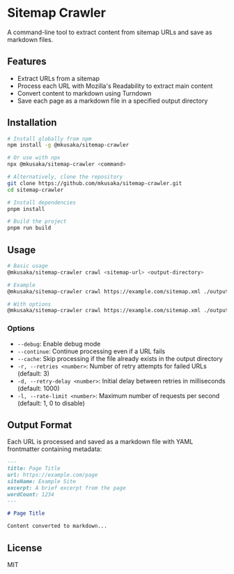 # Sitemap Crawler

A command-line tool to extract content from sitemap URLs and save as markdown files.

## Features

- Extract URLs from a sitemap
- Process each URL with Mozilla's Readability to extract main content
- Convert content to markdown using Turndown
- Save each page as a markdown file in a specified output directory

## Installation

```bash
# Install globally from npm
npm install -g @mkusaka/sitemap-crawler

# Or use with npx
npx @mkusaka/sitemap-crawler <command>

# Alternatively, clone the repository
git clone https://github.com/mkusaka/sitemap-crawler.git
cd sitemap-crawler

# Install dependencies
pnpm install

# Build the project
pnpm run build
```

## Usage

```bash
# Basic usage
@mkusaka/sitemap-crawler crawl <sitemap-url> <output-directory>

# Example
@mkusaka/sitemap-crawler crawl https://example.com/sitemap.xml ./output

# With options
@mkusaka/sitemap-crawler crawl https://example.com/sitemap.xml ./output --continue --rate-limit 2
```

### Options

- `--debug`: Enable debug mode
- `--continue`: Continue processing even if a URL fails
- `--cache`: Skip processing if the file already exists in the output directory
- `-r, --retries <number>`: Number of retry attempts for failed URLs (default: 3)
- `-d, --retry-delay <number>`: Initial delay between retries in milliseconds (default: 1000)
- `-l, --rate-limit <number>`: Maximum number of requests per second (default: 1, 0 to disable)

## Output Format

Each URL is processed and saved as a markdown file with YAML frontmatter containing metadata:

```markdown
---
title: Page Title
url: https://example.com/page
siteName: Example Site
excerpt: A brief excerpt from the page
wordCount: 1234
---

# Page Title

Content converted to markdown...
```

## License

MIT
